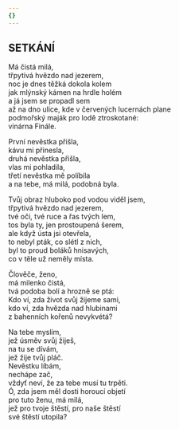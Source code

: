 ```yaml
---
{}
---
```


## SETKÁNÍ  

Má čistá milá,  
třpytivá hvězdo nad jezerem,  
noc je dnes těžká dokola kolem  
jak mlýnský kámen na hrdle holém  
a já jsem se propadl sem  
až na dno ulice, kde v červených lucernách plane  
podmořský maják pro lodě ztroskotané:  
vinárna Finále.  

První nevěstka přišla,  
kávu mi přinesla,  
druhá nevěstka přišla,  
vlas mi pohladila,  
třetí nevěstka mě políbila  
a na tebe, má milá, podobná byla.  

Tvůj obraz hluboko pod vodou viděl jsem,  
třpytivá hvězdo nad jezerem,  
tvé oči, tvé ruce a řas tvých lem,  
tos byla ty, jen prostoupená šerem,  
ale když ústa jsi otevřela,  
to nebyl pták, co slétl z nich,  
byl to proud boláků hnisavých,  
co v těle už neměly místa.  

Člověče, ženo,  
má milenko čistá,  
tvá podoba bolí a hrozně se ptá:  
Kdo ví, zda život svůj žijeme sami,  
kdo ví, zda hvězda nad hlubinami  
z bahenních kořenů nevykvétá?  

Na tebe myslím,  
jež úsměv svůj žiješ,  
na tu se dívám,  
jež žije tvůj pláč.  
Nevěstku líbám,  
nechápe zač,  
vždyť neví, že za tebe musí tu trpěti.  
Ó, zda jsem měl dosti horoucí objetí  
pro tuto ženu, má milá,  
jež pro tvoje štěstí, pro naše štěstí  
své štěstí utopila?
